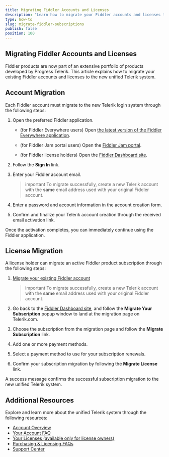 ```yaml
---
title: Migrating Fiddler Accounts and Licenses
description: "Learn how to migrate your Fiddler accounts and licenses to the Progress Telerik system."
type: how-to
slug: migrate-fiddler-subscriptions
publish: false
position: 100
---
```




## Migrating Fiddler Accounts and Licenses

Fiddler products are now part of an extensive portfolio of products developed by Progress Telerik. This article explains how to migrate your existing Fiddler accounts and licenses to the new unified Telerik system.


## Account Migration

Each Fiddler account must migrate to the new Telerik login system through the following steps:

1. Open the preferred Fiddler application.

    * (for Fiddler Everywhere users) Open [the latest version of the Fiddler Everywhere application](https://www.telerik.com/download/fiddler-everywhere).
    
    * (for Fiddler Jam portal users) Open the [Fiddler Jam portal](https://jam.getfiddler.com). 

    * (for Fiddler license holders) Open the [Fiddler Dashboard site](https://dashboard.getfiddler.com/login).

1. Follow the **Sign In** link.

1. Enter your Fiddler account email.

    >important To migrate successfully, create a new Telerik account with the **same** email address used with your original Fiddler account.

1. Enter a password and account information in the account creation form.

1. Confirm and finalize your Telerik account creation through the received email activation link. 

Once the activation completes, you can immediately continue using the Fiddler application.


## License Migration

A license holder can migrate an active Fiddler product subscription through the following steps:

1. [Migrate your existing Fiddler account](#account-migration)

    >important To migrate successfully, create a new Telerik account with the **same** email address used with your original Fiddler account.

1. Go back to the [Fiddler Dashboard site](https://dashboard.getfiddler.com), and follow the **Migrate Your Subscription** popup window to land at the migration page on Telerik.com.

1. Choose the subscription from the migration page and follow the **Migrate Subscription** link.

1. Add one or more payment methods.

1. Select a payment method to use for your subscription renewals.

1. Confirm your subscription migration by following the **Migrate License** link.

A success message confirms the successful subscription migration to the new unified Telerik system.


## Additional Resources

Explore and learn more about the unified Telerik system through the following resources:

- [Account Overview](https://wwwuat.telerik.com/account/)
- [Your Account FAQ](https://www.telerik.com/account/faqs)
- [Your Licenses (available only for license owners)](https://www.telerik.com/account/your-licenses)
- [Purchasing & Licensing FAQs](https://www.telerik.com/purchase/faq/licensing-purchasing)
- [Support Center](https://wwwuat.telerik.com/account/support-center)